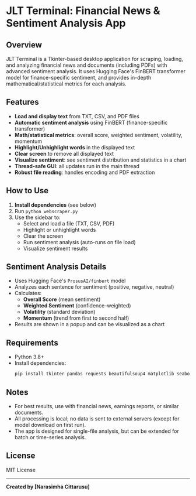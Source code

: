 # JLT Terminal: Financial News & Sentiment Analysis App

## Overview
JLT Terminal is a Tkinter-based desktop application for scraping, loading, and analyzing financial news and documents (including PDFs) with advanced sentiment analysis. It uses Hugging Face's FinBERT transformer model for finance-specific sentiment, and provides in-depth mathematical/statistical metrics for each analysis.

## Features
- **Load and display text** from TXT, CSV, and PDF files
- **Automatic sentiment analysis** using FinBERT (finance-specific transformer)
- **Math/statistical metrics**: overall score, weighted sentiment, volatility, momentum
- **Highlight/Unhighlight words** in the displayed text
- **Clear screen** to remove all displayed text
- **Visualize sentiment**: see sentiment distribution and statistics in a chart
- **Thread-safe GUI**: all updates run in the main thread
- **Robust file reading**: handles encoding and PDF extraction

## How to Use
1. **Install dependencies** (see below)
2. Run `python webscraper.py`
3. Use the sidebar to:
   - Select and load a file (TXT, CSV, PDF)
   - Highlight or unhighlight words
   - Clear the screen
   - Run sentiment analysis (auto-runs on file load)
   - Visualize sentiment results

## Sentiment Analysis Details
- Uses Hugging Face's `ProsusAI/finbert` model
- Analyzes each sentence for sentiment (positive, negative, neutral)
- Calculates:
  - **Overall Score** (mean sentiment)
  - **Weighted Sentiment** (confidence-weighted)
  - **Volatility** (standard deviation)
  - **Momentum** (trend from first to second half)
- Results are shown in a popup and can be visualized as a chart

## Requirements
- Python 3.8+
- Install dependencies:
  ```bash
  pip install tkinter pandas requests beautifulsoup4 matplotlib seaborn PyPDF2 transformers torch
  ```

## Notes
- For best results, use with financial news, earnings reports, or similar documents.
- All processing is local; no data is sent to external servers (except for model download on first run).
- The app is designed for single-file analysis, but can be extended for batch or time-series analysis.

## License
MIT License

---

**Created by [Narasimha Cittarusu]**
